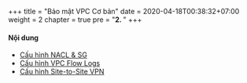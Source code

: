 +++
title = "Bảo mật VPC Cơ bản"
date = 2020-04-18T00:38:32+07:00
weight = 2
chapter = true
pre = "<b>2. </b>"
+++

#### Nội dung

* [Cấu hình NACL & SG](1-configure-nacl-and-sg)
* [Cấu hình VPC Flow Logs](2-configure-vpc-flow-logs)
* [Cấu hình Site-to-Site VPN](3-setup-site-to-site-vpn)
